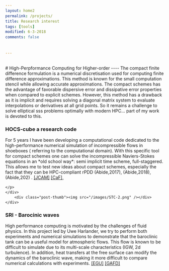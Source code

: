 ```yaml
---
layout: home2
permalink: /projects/
title: Research interest
tags: [tools]
modified: 6-3-2018
comments: false


---
```

<br>
# High-Perpformance Computing for Higher-order 
----
The compact finite difference formulation is a numerical discretisation used for computing finite difference approximations.
This method is known for the small computation stencil  while allowing accurate approximations.
The compact schemes has the advantage of favorable dispersive error and dissipative error properties when compared to explicit schemes.
However, this method has a drawback as it is implicit and requires solving a diagonal matrix system to evaluate interpolations or derivatives at all grid points.
So it remains a challenge to solve elliptical sss problems optimally with modern HPC... part of my work is devoted to this.

<div class="post-container"> 
    <div class="post-content">
        <h3 class="post-title"> HOCS-cube  a research code </h3>
        <p>
		For 5 years I have been developing a computational code dedicated to the high-performance numerical simulation of incompressible flows in shoeboxes ( referring to the computational domain).
		With this specific tool for compact schemes one can solve the incompressible Naviers-Stokes equations in an *old school way*: semi implicit time scheme, full-staggered.
		This allows me to test new ideas about compact schemes, especially the fact that they can be HPC-compliant rPDD (Abide,2017), (Abide,2018),  (Abide,202) .
<a href="https://doi.org/10.1016/j.cam.2020.112872">[JCAM]</a> 
<a href="https://doi.org/10.1016/j.compfluid.2018.07.016">[CaF], </a>

	</p>
	</div>
		<div class="post-thumb"><img src="/images/STC-2.png" /></div>
	</div>


<div class="post-container"> 
    <div class="post-content">
        <h3 class="post-title"> SRI - Barocinic waves </h3>
		<p>
		High performance computing is motivated by the challenges of fluid physics.
        In this project led by Uwe Harlander, we try to perform both experiments and numerical simulations to demonstrate that the baroclinic tank can be a useful model for atmospheric flows.
		This flow is known to be difficult to simulate due to its multi-scale characteristics (IGW, 2d turbulence).
		In addition, heat transfers at the free surface can modify the dynamics of the baroclinic wave, making it more difficult to compare numerical calculations with experiments.
		<a href="https://doi.org/10.5194/egusphere-egu21-7003">[EGU]</a> 
		<a href="https://doi.org/10.1080/03091929.2020.1795647">[GAFD]</a>
		</p>
		
<br />

<!--
<div class="post-container"> 
    <div class="post-content">
        <h3 class="post-title"> Spectral colocation  </h3>
		<p>
		Even if I have a preference for compact schemes, I have to admit that the exponential accuracy and pseudo-spectra of spectral methods are really nice.
		For the last few months I have been working on the spectral collocation method in HOCS^3 and have made some comparisons in a differentially heated turbulent cavity.
		</p>
<br />
-->






